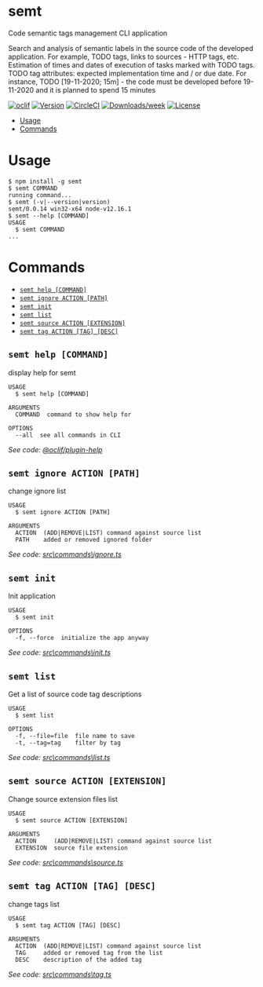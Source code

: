 semt
====

Code semantic tags management CLI application

Search and analysis of semantic labels in the source code of the developed application. For example, TODO tags, links to sources - HTTP tags, etc.
Estimation of times and dates of execution of tasks marked with TODO tags. TODO tag attributes: expected implementation time and / or due date. For instance,
TODO [19-11-2020; 15m] - the code must be developed before 19-11-2020 and it is planned to spend 15 minutes

[![oclif](https://img.shields.io/badge/cli-oclif-brightgreen.svg)](https://oclif.io)
[![Version](https://img.shields.io/npm/v/semt.svg)](https://npmjs.org/package/semt)
[![CircleCI](https://circleci.com/gh/Node-2020-06/semt/tree/master.svg?style=shield)](https://circleci.com/gh/Node-2020-06/semt/tree/master)
[![Downloads/week](https://img.shields.io/npm/dw/semt.svg)](https://npmjs.org/package/semt)
[![License](https://img.shields.io/npm/l/semt.svg)](https://github.com/Kiselb/Node-2020-06/semt/blob/master/package.json)

<!-- toc -->
* [Usage](#usage)
* [Commands](#commands)
<!-- tocstop -->
# Usage
<!-- usage -->
```sh-session
$ npm install -g semt
$ semt COMMAND
running command...
$ semt (-v|--version|version)
semt/0.0.14 win32-x64 node-v12.16.1
$ semt --help [COMMAND]
USAGE
  $ semt COMMAND
...
```
<!-- usagestop -->
# Commands
<!-- commands -->
* [`semt help [COMMAND]`](#semt-help-command)
* [`semt ignore ACTION [PATH]`](#semt-ignore-action-path)
* [`semt init`](#semt-init)
* [`semt list`](#semt-list)
* [`semt source ACTION [EXTENSION]`](#semt-source-action-extension)
* [`semt tag ACTION [TAG] [DESC]`](#semt-tag-action-tag-desc)

## `semt help [COMMAND]`

display help for semt

```
USAGE
  $ semt help [COMMAND]

ARGUMENTS
  COMMAND  command to show help for

OPTIONS
  --all  see all commands in CLI
```

_See code: [@oclif/plugin-help](https://github.com/oclif/plugin-help/blob/v3.2.0/src\commands\help.ts)_

## `semt ignore ACTION [PATH]`

change ignore list

```
USAGE
  $ semt ignore ACTION [PATH]

ARGUMENTS
  ACTION  (ADD|REMOVE|LIST) command against source list
  PATH    added or removed ignored folder
```

_See code: [src\commands\ignore.ts](https://github.com/Kiselb/Node-2020-06/tree/main/semt/blob/v0.0.14/src\commands\ignore.ts)_

## `semt init`

Init application

```
USAGE
  $ semt init

OPTIONS
  -f, --force  initialize the app anyway
```

_See code: [src\commands\init.ts](https://github.com/Kiselb/Node-2020-06/tree/main/semt/blob/v0.0.14/src\commands\init.ts)_

## `semt list`

Get a list of source code tag descriptions

```
USAGE
  $ semt list

OPTIONS
  -f, --file=file  file name to save
  -t, --tag=tag    filter by tag
```

_See code: [src\commands\list.ts](https://github.com/Kiselb/Node-2020-06/tree/main/semt/blob/v0.0.14/src\commands\list.ts)_

## `semt source ACTION [EXTENSION]`

Change source extension files list

```
USAGE
  $ semt source ACTION [EXTENSION]

ARGUMENTS
  ACTION     (ADD|REMOVE|LIST) command against source list
  EXTENSION  source file extension
```

_See code: [src\commands\source.ts](https://github.com/Kiselb/Node-2020-06/tree/main/semt/blob/v0.0.14/src\commands\source.ts)_

## `semt tag ACTION [TAG] [DESC]`

change tags list

```
USAGE
  $ semt tag ACTION [TAG] [DESC]

ARGUMENTS
  ACTION  (ADD|REMOVE|LIST) command against source list
  TAG     added or removed tag from the list
  DESC    description of the added tag
```

_See code: [src\commands\tag.ts](https://github.com/Kiselb/Node-2020-06/tree/main/semt/blob/v0.0.14/src\commands\tag.ts)_
<!-- commandsstop -->
